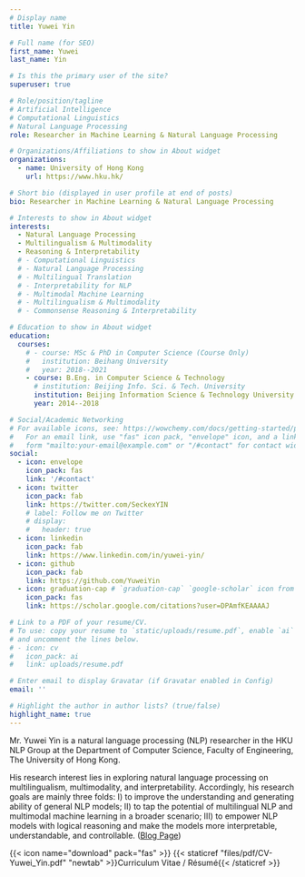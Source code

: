 ```yaml
---
# Display name
title: Yuwei Yin

# Full name (for SEO)
first_name: Yuwei
last_name: Yin

# Is this the primary user of the site?
superuser: true

# Role/position/tagline
# Artificial Intelligence
# Computational Linguistics
# Natural Language Processing
role: Researcher in Machine Learning & Natural Language Processing

# Organizations/Affiliations to show in About widget
organizations:
  - name: University of Hong Kong
    url: https://www.hku.hk/

# Short bio (displayed in user profile at end of posts)
bio: Researcher in Machine Learning & Natural Language Processing

# Interests to show in About widget
interests:
  - Natural Language Processing
  - Multilingualism & Multimodality
  - Reasoning & Interpretability
  # - Computational Linguistics
  # - Natural Language Processing
  # - Multilingual Translation
  # - Interpretability for NLP
  # - Multimodal Machine Learning
  # - Multilingualism & Multimodality
  # - Commonsense Reasoning & Interpretability

# Education to show in About widget
education:
  courses:
    # - course: MSc & PhD in Computer Science (Course Only)
    #   institution: Beihang University
    #   year: 2018--2021
    - course: B.Eng. in Computer Science & Technology
      # institution: Beijing Info. Sci. & Tech. University
      institution: Beijing Information Science & Technology University
      year: 2014--2018

# Social/Academic Networking
# For available icons, see: https://wowchemy.com/docs/getting-started/page-builder/#icons
#   For an email link, use "fas" icon pack, "envelope" icon, and a link in the
#   form "mailto:your-email@example.com" or "/#contact" for contact widget.
social:
  - icon: envelope
    icon_pack: fas
    link: '/#contact'
  - icon: twitter
    icon_pack: fab
    link: https://twitter.com/SeckexYIN
    # label: Follow me on Twitter
    # display:
    #   header: true
  - icon: linkedin
    icon_pack: fab
    link: https://www.linkedin.com/in/yuwei-yin/
  - icon: github
    icon_pack: fab
    link: https://github.com/YuweiYin
  - icon: graduation-cap # `graduation-cap` `google-scholar` icon from `ai` icon pack
    icon_pack: fas
    link: https://scholar.google.com/citations?user=DPAmfKEAAAAJ

# Link to a PDF of your resume/CV.
# To use: copy your resume to `static/uploads/resume.pdf`, enable `ai` icons in `params.yaml`,
# and uncomment the lines below.
# - icon: cv
#   icon_pack: ai
#   link: uploads/resume.pdf

# Enter email to display Gravatar (if Gravatar enabled in Config)
email: ''

# Highlight the author in author lists? (true/false)
highlight_name: true
---
```


Mr. Yuwei Yin is a natural language processing (NLP) researcher in the HKU NLP Group at the Department of Computer Science, Faculty of Engineering, The University of Hong Kong.

His research interest lies in exploring natural language processing on multilingualism, multimodality, and interpretability. Accordingly, his research goals are mainly three folds: I) to improve the understanding and generating ability of general NLP models; II) to tap the potential of multilingual NLP and multimodal machine learning in a broader scenario; III) to empower NLP models with logical reasoning and make the models more interpretable, understandable, and controllable. ([Blog Page](https://yuweiyin.github.io/))

{{< icon name="download" pack="fas" >}} {{< staticref "files/pdf/CV-Yuwei_Yin.pdf" "newtab" >}}Curriculum Vitae / Résumé{{< /staticref >}}
